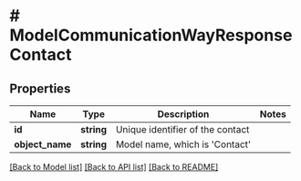# # ModelCommunicationWayResponseContact

## Properties

Name | Type | Description | Notes
------------ | ------------- | ------------- | -------------
**id** | **string** | Unique identifier of the contact |
**object_name** | **string** | Model name, which is &#39;Contact&#39; |

[[Back to Model list]](../../README.md#models) [[Back to API list]](../../README.md#endpoints) [[Back to README]](../../README.md)
